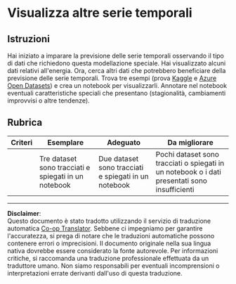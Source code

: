 <!--
CO_OP_TRANSLATOR_METADATA:
{
  "original_hash": "d1781b0b92568ea1d119d0a198b576b4",
  "translation_date": "2025-08-29T20:48:12+00:00",
  "source_file": "7-TimeSeries/1-Introduction/assignment.md",
  "language_code": "it"
}
-->
# Visualizza altre serie temporali

## Istruzioni

Hai iniziato a imparare la previsione delle serie temporali osservando il tipo di dati che richiedono questa modellazione speciale. Hai visualizzato alcuni dati relativi all'energia. Ora, cerca altri dati che potrebbero beneficiare della previsione delle serie temporali. Trova tre esempi (prova [Kaggle](https://kaggle.com) e [Azure Open Datasets](https://azure.microsoft.com/en-us/services/open-datasets/catalog/?WT.mc_id=academic-77952-leestott)) e crea un notebook per visualizzarli. Annotare nel notebook eventuali caratteristiche speciali che presentano (stagionalità, cambiamenti improvvisi o altre tendenze).

## Rubrica

| Criteri  | Esemplare                                              | Adeguato                                             | Da migliorare                                                                            |
| -------- | ------------------------------------------------------ | ---------------------------------------------------- | --------------------------------------------------------------------------------------- |
|          | Tre dataset sono tracciati e spiegati in un notebook   | Due dataset sono tracciati e spiegati in un notebook | Pochi dataset sono tracciati o spiegati in un notebook o i dati presentati sono insufficienti |

---

**Disclaimer**:  
Questo documento è stato tradotto utilizzando il servizio di traduzione automatica [Co-op Translator](https://github.com/Azure/co-op-translator). Sebbene ci impegniamo per garantire l'accuratezza, si prega di notare che le traduzioni automatiche possono contenere errori o imprecisioni. Il documento originale nella sua lingua nativa dovrebbe essere considerato la fonte autorevole. Per informazioni critiche, si raccomanda una traduzione professionale effettuata da un traduttore umano. Non siamo responsabili per eventuali incomprensioni o interpretazioni errate derivanti dall'uso di questa traduzione.